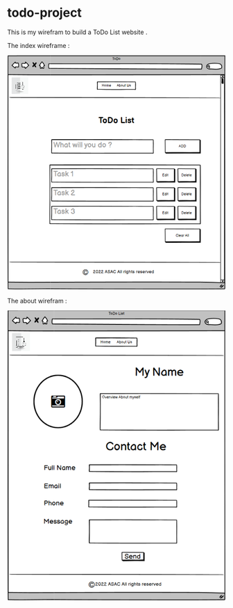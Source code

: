 # todo-project

This is my wirefram to build a ToDo List website .

The index wireframe :

![todolist](./assets/index-ToDo-List.png)

The about wirefram :

![todolist](./assets/about-ToDo-List.png)
